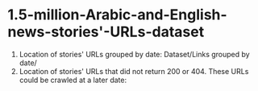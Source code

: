 # 1.5-million-Arabic-and-English-news-stories'-URLs-dataset
1. Location of stories' URLs grouped by date: Dataset/Links grouped by date/
2. Location of stories' URLs that did not return 200 or 404. These URLs could be crawled at a later date:
